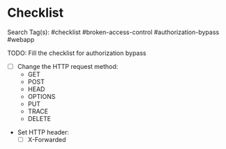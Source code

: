 # Checklist

Search Tag(s): #checklist #broken-access-control #authorization-bypass #webapp

TODO: Fill the checklist for authorization bypass

- [ ] Change the HTTP request method:
	- GET
	- POST
	- HEAD
	- OPTIONS
	- PUT
	- TRACE
	- DELETE

- Set HTTP header:
	- [ ] X-Forwarded